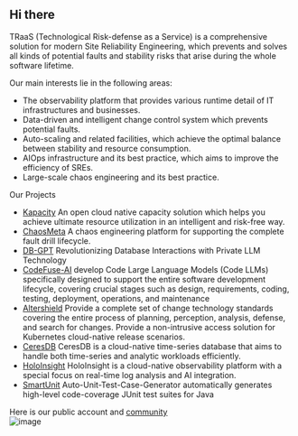 ## Hi there

TRaaS (Technological Risk-defense as a Service) is a comprehensive solution for modern Site Reliability Engineering, which prevents and solves all kinds of potential faults and stability risks that arise during the whole software lifetime.

Our main interests lie in the following areas:
* The observability platform that provides various runtime detail of IT infrastructures and businesses.
* Data-driven and intelligent change control system which prevents potential faults.
* Auto-scaling and related facilities, which achieve the optimal balance between stability and resource consumption.
* AIOps infrastructure and its best practice, which aims to improve the efficiency of SREs.
* Large-scale chaos engineering and its best practice.

Our Projects
* [Kapacity](https://github.com/traas-stack/kapacity) An open cloud native capacity solution which helps you achieve ultimate resource utilization in an intelligent and risk-free way.
* [ChaosMeta](https://github.com/traas-stack/chaosmeta) A chaos engineering platform for supporting the complete fault drill lifecycle.
* [DB-GPT](https://github.com/eosphoros-ai/DB-GPT) Revolutionizing Database Interactions with Private LLM Technology
* [CodeFuse-AI](https://github.com/codefuse-ai) develop Code Large Language Models (Code LLMs) specifically designed to support the entire software development lifecycle, covering crucial stages such as design, requirements, coding, testing, deployment, operations, and maintenance
* [Altershield](https://github.com/traas-stack/altershield) Provide a complete set of change technology standards covering the entire process of planning, perception, analysis, defense, and search for changes. Provide a non-intrusive access solution for Kubernetes cloud-native release scenarios.
* [CeresDB](https://github.com/CeresDB/ceresdb) CeresDB is a cloud-native time-series database that aims to handle both time-series and analytic workloads efficiently.
* [HoloInsight](https://github.com/traas-stack/holoinsight) HoloInsight is a cloud-native observability platform with a special focus on real-time log analysis and AI integration.
* [SmartUnit](https://github.com/traas-stack/auto-unit-test-case-generator) Auto-Unit-Test-Case-Generator automatically generates high-level code-coverage JUnit test suites for Java

Here is our public account and [community](https://github.com/traas-stack/community)  
![image](https://github.com/traas-stack/.github/assets/1535119/290a18e1-3040-4cfc-bc2d-233bda9ab703)

